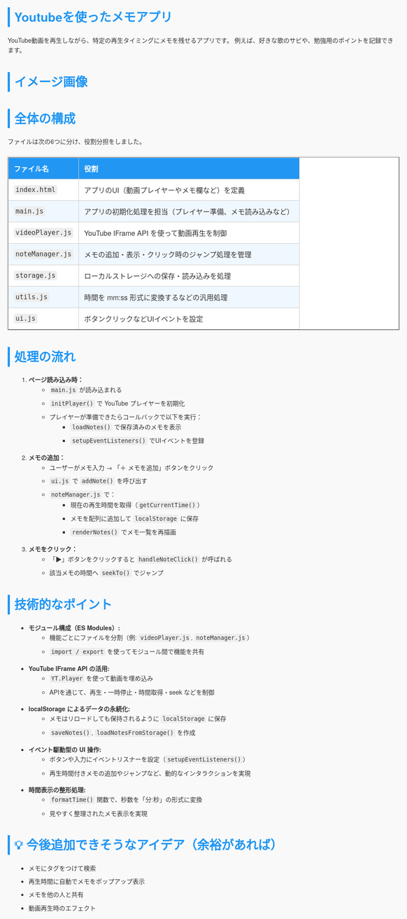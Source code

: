 <style>
  body {
    font-family: "Helvetica Neue", sans-serif;
    line-height: 1.6;
    background-color: #f9f9f9;
    color: #333;
    max-width: 960px;
    margin: 0 auto;
    padding: 2rem;
  }

  h1, h2, h3 {
    border-left: 5px solid #2196f3;
    padding-left: 10px;
    color: #2196f3;
  }

  ul, ol {
    margin: 0 0 1rem 1.5rem;
  }

  code {
    background-color: #eee;
    padding: 2px 4px;
    border-radius: 4px;
    font-size: 0.95em;
    font-family: Consolas, monospace;
  }

  table {
    width: 100%;
    border-collapse: collapse;
    margin: 1.5rem 0;
    background-color: #fff;
    box-shadow: 0 0 5px rgba(0,0,0,0.1);
  }

  th, td {
    border: 1px solid #ccc;
    padding: 0.75rem;
    text-align: left;
  }

  th {
    background-color: #2196f3;
    color: white;
  }

  tr:nth-child(even) td {
    background-color: #f0f8ff;
  }

  li strong {
    color: #333;
  }

  ul > li {
    margin-bottom: 0.5rem;
  }

  .idea-list li::before {
    content: "💡";
    margin-right: 6px;
  }

  img {
    max-width: 100%;
    border-radius: 8px;
    margin-bottom: 1rem;
  }

  hr {
    margin: 2rem 0;
    border: none;
    border-top: 1px solid #ddd;
  }
</style>

# Youtubeを使ったメモアプリ

YouTube動画を再生しながら、特定の再生タイミングにメモを残せるアプリです。
例えば、好きな歌のサビや、勉強用のポイントを記録できます。

# イメージ画像

# 全体の構成
ファイルは次の6つに分け、役割分担をしました。

<table border="1" cellspacing="0" cellpadding="8">
  <thead>
    <tr>
      <th>ファイル名</th>
      <th>役割</th>
    </tr>
  </thead>
  <tbody>
    <tr>
      <td><code>index.html</code></td>
      <td>アプリのUI（動画プレイヤーやメモ欄など）を定義</td>
    </tr>
    <tr>
      <td><code>main.js</code></td>
      <td>アプリの初期化処理を担当（プレイヤー準備、メモ読み込みなど）</td>
    </tr>
    <tr>
      <td><code>videoPlayer.js</code></td>
      <td>YouTube IFrame API を使って動画再生を制御</td>
    </tr>
    <tr>
      <td><code>noteManager.js</code></td>
      <td>メモの追加・表示・クリック時のジャンプ処理を管理</td>
    </tr>
    <tr>
      <td><code>storage.js</code></td>
      <td>ローカルストレージへの保存・読み込みを処理</td>
    </tr>
    <tr>
      <td><code>utils.js</code></td>
      <td>時間を mm:ss 形式に変換するなどの汎用処理</td>
    </tr>
    <tr>
      <td><code>ui.js</code></td>
      <td>ボタンクリックなどUIイベントを設定</td>
    </tr>
  </tbody>
</table>

# 処理の流れ
<ol>
  <li><strong>ページ読み込み時：</strong>
    <ul>
      <li><code>main.js</code> が読み込まれる</li>
      <li><code>initPlayer()</code> で YouTube プレイヤーを初期化</li>
      <li>プレイヤーが準備できたらコールバックで以下を実行：
        <ul>
          <li><code>loadNotes()</code> で保存済みのメモを表示</li>
          <li><code>setupEventListeners()</code> でUIイベントを登録</li>
        </ul>
      </li>
    </ul>
  </li>

  <li><strong>メモの追加：</strong>
    <ul>
      <li>ユーザーがメモ入力 → 「＋ メモを追加」ボタンをクリック</li>
      <li><code>ui.js</code> で <code>addNote()</code> を呼び出す</li>
      <li><code>noteManager.js</code> で：
        <ul>
          <li>現在の再生時間を取得（<code>getCurrentTime()</code>）</li>
          <li>メモを配列に追加して <code>localStorage</code> に保存</li>
          <li><code>renderNotes()</code> でメモ一覧を再描画</li>
        </ul>
      </li>
    </ul>
  </li>

  <li><strong>メモをクリック：</strong>
    <ul>
      <li>「▶」ボタンをクリックすると <code>handleNoteClick()</code> が呼ばれる</li>
      <li>該当メモの時間へ <code>seekTo()</code> でジャンプ</li>
    </ul>
  </li>
</ol>

# 技術的なポイント
<ul>
  <li><strong>モジュール構成（ES Modules）:</strong>
    <ul>
      <li>機能ごとにファイルを分割（例: <code>videoPlayer.js</code>, <code>noteManager.js</code>）</li>
      <li><code>import / export</code> を使ってモジュール間で機能を共有</li>
    </ul>
  </li>

  <li><strong>YouTube IFrame API の活用:</strong>
    <ul>
      <li><code>YT.Player</code> を使って動画を埋め込み</li>
      <li>APIを通じて、再生・一時停止・時間取得・seek などを制御</li>
    </ul>
  </li>

  <li><strong>localStorage によるデータの永続化:</strong>
    <ul>
      <li>メモはリロードしても保持されるように <code>localStorage</code> に保存</li>
      <li><code>saveNotes()</code>, <code>loadNotesFromStorage()</code> を作成</li>
    </ul>
  </li>

  <li><strong>イベント駆動型の UI 操作:</strong>
    <ul>
      <li>ボタンや入力にイベントリスナーを設定（<code>setupEventListeners()</code>）</li>
      <li>再生時間付きメモの追加やジャンプなど、動的なインタラクションを実現</li>
    </ul>
  </li>

  <li><strong>時間表示の整形処理:</strong>
    <ul>
      <li><code>formatTime()</code> 関数で、秒数を「分:秒」の形式に変換</li>
      <li>見やすく整理されたメモ表示を実現</li>
    </ul>
  </li>
</ul>

# 💡 今後追加できそうなアイデア（余裕があれば）
<ul>
  <li>メモにタグをつけて検索</li>
  <li>再生時間に自動でメモをポップアップ表示</li>
  <li>メモを他の人と共有</li>
  <li>動画再生時のエフェクト</li>
</ul>
